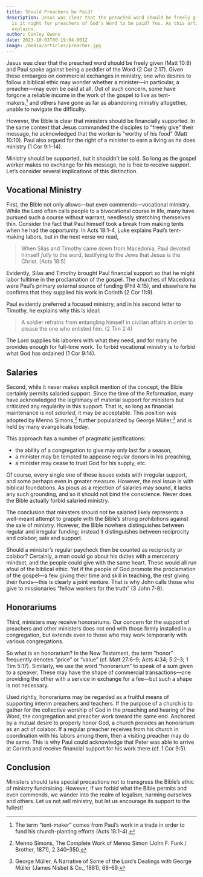 ```yaml
---
title: Should Preachers be Paid?
description: Jesus was clear that the preached word should be freely given, so
  is it right for preachers of God's Word to be paid? Yes. As this article
  explains.
author: Conley Owens
date: 2023-10-03T00:19:04.001Z
image: /media/articles/preacher.jpg
---
```


<podcast-player id="1wpCgDM5Xk97RKrNg0Tefa"></podcast-player>


Jesus was clear that the preached word should be freely given (Matt 10:8) and Paul spoke against being a peddler of the Word (2 Cor 2:17). Given these embargos on commercial exchanges in ministry, one who desires to follow a biblical ethic may wonder whether a minister—in particular, a preacher—may even be paid at all. Out of such concern, some have forgone a reliable income in the work of the gospel to live as tent-makers,[^1] and others have gone as far as abandoning ministry altogether, unable to navigate the difficulty.

However, the Bible is clear that ministers should be financially supported. In the same context that Jesus commanded the disciples to “freely give” their message, he acknowledged that the worker is “worthy of his food” (Matt 10:10). Paul also argued for the right of a minister to earn a living as he does ministry (1 Cor 9:1-14).

Ministry should be supported, but it shouldn’t be sold. So long as the gospel worker makes no exchange for his message, he is free to receive support. Let’s consider several implications of this distinction.

## Vocational Ministry

First, the Bible not only allows—but even commends—vocational ministry. While the Lord often calls people to a bivocational course in life, many have pursued such a course without warrant, needlessly stretching themselves thin. Consider the fact that Paul himself took a break from making tents when he had the opportunity. In Acts 18:1-4, Luke explains Paul’s tent-making labors, but in the next verse we read,

> When Silas and Timothy came down from Macedonia, Paul devoted himself *fully* to the word, testifying to the Jews that Jesus is the Christ. (Acts 18:5)

Evidently, Silas and Timothy brought Paul financial support so that he might labor fulltime in the proclamation of the gospel. The churches of Macedonia were Paul’s primary external source of funding (Phil 4:15), and elsewhere he confirms that they supplied his work in Corinth (2 Cor 11:9).

Paul evidently preferred a focused ministry, and in his second letter to Timothy, he explains why this is ideal:

> A soldier refrains from entangling himself in civilian affairs in order to please the one who enlisted him. (2 Tim 2:4)

The Lord supplies his laborers with what they need, and for many he provides enough for full-time work. To forbid vocational ministry is to forbid what God has ordained (1 Cor 9:14).

## Salaries

Second, while it never makes explicit mention of the concept, the Bible certainly permits salaried support. Since the time of the Reformation, many have acknowledged the legitimacy of material support for ministers but criticized any regularity in this support. That is, so long as financial maintenance is not *salaried*, it may be acceptable. This position was adopted by Menno Simons,[^2] further popularized by George Müller,[^3] and is held by many evangelicals today.

This approach has a number of pragmatic justifications:

* the ability of a congregation to give may only last for a season,
* a minister may be tempted to appease regular donors in his preaching,
* a minister may cease to trust God for his supply, etc.

Of course, every single one of these issues exists with irregular support, and some perhaps even in greater measure. However, the real issue is with biblical foundations. As pious as a rejection of salaries may sound, it lacks any such grounding, and so it should not bind the conscience. Never does the Bible actually forbid salaried ministry.

The conclusion that ministers should not be salaried likely represents a well-meant attempt to grapple with the Bible’s strong prohibitions against the sale of ministry. However, the Bible nowhere distinguishes between regular and irregular funding; instead it distinguishes between reciprocity and colabor; sale and support.

Should a minister’s regular paycheck then be counted as reciprocity or colabor? Certainly, a man could go about his duties with a mercenary mindset, and the people could give with the same heart. These would all run afoul of the biblical ethic. Yet if the people of God promote the proclamation of the gospel—a few giving their time and skill in teaching, the rest giving their funds—this is clearly a joint venture. That is why John calls those who give to missionaries “fellow workers for the truth” (3 John 7-8).

## Honorariums

Third, ministers may receive honorariums. Our concern for the support of preachers and other ministers does not end with those firmly installed in a congregation, but extends even to those who may work temporarily with various congregations.

So what is an honorarium? In the New Testament, the term “honor” frequently denotes “price” or “value” (cf. Matt 27:6–9; Acts 4:34; 5:2–3; 1 Tim 5:17). Similarly, we use the word “honorarium” to speak of a sum given to a speaker. These may have the shape of commercial transactions—one providing the other with a service in exchange for a fee—but such a shape is not necessary.

Used rightly, honorariums may be regarded as a fruitful means of supporting interim preachers and teachers. If the purpose of a church is to gather for the collective worship of God in the preaching and hearing of the Word, the congregation and preacher work toward the same end. Anchored by a mutual desire to properly honor God, a church provides an honorarium as an act of co­labor. If a regular preacher receives from his church in coordination with his labors among them, then a visiting preacher may do the same. This is why Paul could acknowledge that Peter was able to arrive at Cor­inth and receive financial support for his work there (cf. 1 Cor 9:5).

## Conclusion

Ministers should take special precautions not to transgress the Bible’s ethic of ministry fundraising. However, if we forbid what the Bible permits and even commends, we wander into the realm of legalism, harming ourselves and others. Let us not sell ministry, but let us encourage its support to the fullest!


[^1]: The term “tent-maker” comes from Paul’s work in a trade in order to fund his church-planting efforts (Acts 18:1-4).
[^2]: Menno Simons, The Complete Work of Menno Simon (John F. Funk / Brother, 1871), 2.340–350.
[^3]: George Müller, A Narrative of Some of the Lord’s Dealings with George Müller (James Nisbet & Co., 1881), 68–69.
